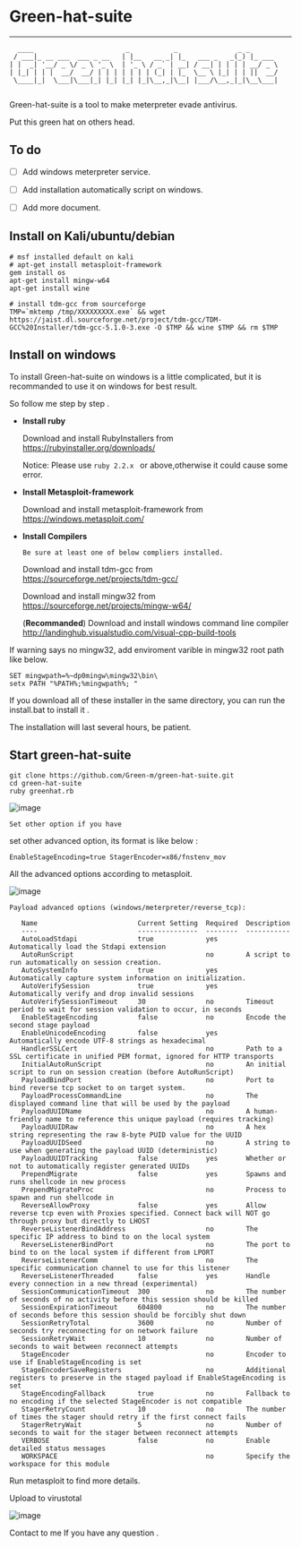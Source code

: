 # Green-hat-suite
-------------------------------------------
```
  ____                       _           _               _ _       
 / ___|_ __ ___  ___ _ __   | |__   __ _| |_   ___ _   _(_) |_ ___ 
| |  _| '__/ _ \/ _ \ '_ \  | '_ \ / _` | __| / __| | | | | __/ _ \
| |_| | | |  __/  __/ | | | | | | | (_| | |_  \__ \ |_| | | ||  __/
 \____|_|  \___|\___|_| |_| |_| |_|\__,_|\__| |___/\__,_|_|\__\___|
                                                                   
```

Green-hat-suite is a tool to make meterpreter evade antivirus.  

Put this green hat on others head. 

## To do 
- [ ] Add windows meterpreter service. 
- [ ] Add installation automatically script on windows. 
- [ ] Add more document.


## Install on Kali/ubuntu/debian
```
# msf installed default on kali
# apt-get install metasploit-framework 
gem install os   
apt-get install mingw-w64
apt-get install wine

# install tdm-gcc from sourceforge
TMP=`mktemp /tmp/XXXXXXXXX.exe` && wget https://jaist.dl.sourceforge.net/project/tdm-gcc/TDM-GCC%20Installer/tdm-gcc-5.1.0-3.exe -O $TMP && wine $TMP && rm $TMP
```

## Install on windows   

To install Green-hat-suite on windows is a little complicated, but it is recommanded to use it on windows for best result.  

So follow me step by step . 

- **Install ruby**  

  Download and install RubyInstallers from https://rubyinstaller.org/downloads/  

  Notice: Please use `ruby 2.2.x ` or above,otherwise it could cause some error.  

- **Install  Metasploit-framework**  

  Download and install metasploit-framework from https://windows.metasploit.com/  

- **Install Compilers**  

  `Be sure at least one of below compliers installed.`

  Download and install tdm-gcc from https://sourceforge.net/projects/tdm-gcc/  
  
  Download and install mingw32 from https://sourceforge.net/projects/mingw-w64/    
  
  (**Recommanded**) Download and install windows command line compiler  http://landinghub.visualstudio.com/visual-cpp-build-tools 



If warning says no mingw32, add enviroment varible in mingw32 root path like below.  
```
SET mingwpath=%~dp0mingw\mingw32\bin\
setx PATH "%PATH%;%mingwpath%; " 
```

If you download all of these installer in the same  directory, you can run the install.bat to install it .


The installation will last several hours, be patient. 

## Start green-hat-suite  

```
git clone https://github.com/Green-m/green-hat-suite.git
cd green-hat-suite
ruby greenhat.rb

```

![image](https://github.com/Green-m/green-hat-suite/blob/master/image/pic1.png)

```
Set other option if you have 
```

set other advanced option, its format is like below :

```
EnableStageEncoding=true StagerEncoder=x86/fnstenv_mov 
```


All the advanced options according to metasploit. 

![image](https://github.com/Green-m/green-hat-suite/blob/master/image/image.png) 

```
Payload advanced options (windows/meterpreter/reverse_tcp):

   Name                         Current Setting  Required  Description
   ----                         ---------------  --------  -----------
   AutoLoadStdapi               true             yes       Automatically load the Stdapi extension
   AutoRunScript                                 no        A script to run automatically on session creation.
   AutoSystemInfo               true             yes       Automatically capture system information on initialization.
   AutoVerifySession            true             yes       Automatically verify and drop invalid sessions
   AutoVerifySessionTimeout     30               no        Timeout period to wait for session validation to occur, in seconds
   EnableStageEncoding          false            no        Encode the second stage payload
   EnableUnicodeEncoding        false            yes       Automatically encode UTF-8 strings as hexadecimal
   HandlerSSLCert                                no        Path to a SSL certificate in unified PEM format, ignored for HTTP transports
   InitialAutoRunScript                          no        An initial script to run on session creation (before AutoRunScript)
   PayloadBindPort                               no        Port to bind reverse tcp socket to on target system.
   PayloadProcessCommandLine                     no        The displayed command line that will be used by the payload
   PayloadUUIDName                               no        A human-friendly name to reference this unique payload (requires tracking)
   PayloadUUIDRaw                                no        A hex string representing the raw 8-byte PUID value for the UUID
   PayloadUUIDSeed                               no        A string to use when generating the payload UUID (deterministic)
   PayloadUUIDTracking          false            yes       Whether or not to automatically register generated UUIDs
   PrependMigrate               false            yes       Spawns and runs shellcode in new process
   PrependMigrateProc                            no        Process to spawn and run shellcode in
   ReverseAllowProxy            false            yes       Allow reverse tcp even with Proxies specified. Connect back will NOT go through proxy but directly to LHOST
   ReverseListenerBindAddress                    no        The specific IP address to bind to on the local system
   ReverseListenerBindPort                       no        The port to bind to on the local system if different from LPORT
   ReverseListenerComm                           no        The specific communication channel to use for this listener
   ReverseListenerThreaded      false            yes       Handle every connection in a new thread (experimental)
   SessionCommunicationTimeout  300              no        The number of seconds of no activity before this session should be killed
   SessionExpirationTimeout     604800           no        The number of seconds before this session should be forcibly shut down
   SessionRetryTotal            3600             no        Number of seconds try reconnecting for on network failure
   SessionRetryWait             10               no        Number of seconds to wait between reconnect attempts
   StageEncoder                                  no        Encoder to use if EnableStageEncoding is set
   StageEncoderSaveRegisters                     no        Additional registers to preserve in the staged payload if EnableStageEncoding is set
   StageEncodingFallback        true             no        Fallback to no encoding if the selected StageEncoder is not compatible
   StagerRetryCount             10               no        The number of times the stager should retry if the first connect fails
   StagerRetryWait              5                no        Number of seconds to wait for the stager between reconnect attempts
   VERBOSE                      false            no        Enable detailed status messages
   WORKSPACE                                     no        Specify the workspace for this module

```


Run metasploit to find more details.  

Upload to virustotal   

![image](https://github.com/Green-m/green-hat-suite/blob/master/image/pic2.png)


Contact to me If you have any question .
